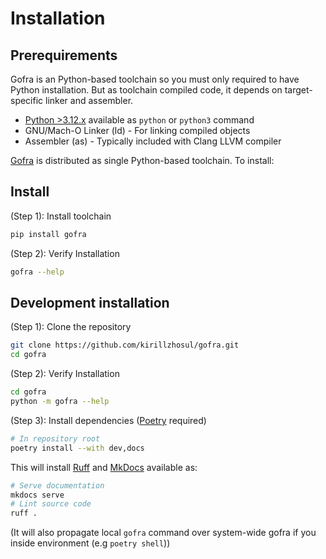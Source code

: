 # Installation

## Prerequirements

Gofra is an Python-based toolchain so you must only required to have Python installation.
But as toolchain compiled code, it depends on target-specific linker and assembler.

- [Python >3.12.x](https://www.python.org) available as `python` or `python3` command
- GNU/Mach-O Linker (ld) - For linking compiled objects
- Assembler (as) - Typically included with Clang LLVM compiler

[Gofra](https://github.com/kirillzhosul/gofra) is distributed as single Python-based toolchain. To install:

## Install

(Step 1): Install toolchain
```bash
pip install gofra
```

(Step 2): Verify Installation
```bash
gofra --help
```


## Development installation

(Step 1): Clone the repository
```bash
git clone https://github.com/kirillzhosul/gofra.git
cd gofra
```

(Step 2): Verify Installation
```bash
cd gofra
python -m gofra --help
```
(Step 3): Install dependencies ([Poetry](https://python-poetry.org) required)
```bash
# In repository root
poetry install --with dev,docs
```

This will install [Ruff](https://astral.sh/ruff) and [MkDocs](https://www.mkdocs.org) available as:
```bash
# Serve documentation
mkdocs serve
# Lint source code
ruff .
```

(It will also propagate local `gofra` command over system-wide gofra if you inside environment (e.g `poetry shell`))


